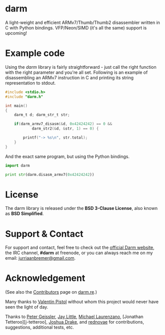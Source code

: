 # darm

A light-weight and efficient ARMv7/Thumb/Thumb2 disassembler written in C with
Python bindings. VFP/Neon/SIMD (it's all the same) support is upcoming!

# Example code

Using the *darm* library is fairly straightforward - just call the right
function with the right parameter and you're all set. Following is an example
of disassembling an ARMv7 instruction in C and printing its string
representation to stdout.

```c
#include <stdio.h>
#include "darm.h"

int main()
{
    darm_t d; darm_str_t str;

    if(darm_armv7_disasm(&d, 0x42424242) == 0 &&
            darm_str2(&d, &str, 1) == 0) {

        printf("-> %s\n", str.total);
    }
}
```

And the exact same program, but using the Python bindings.

```python
import darm

print str(darm.disasm_armv7(0x42424242))
```

# License

The darm library is released under the **BSD 3-Clause License**, also known
as **BSD Simplified**.

# Support & Contact

For support and contact, feel free to check out the
[official Darm website][website], the IRC channel, **#darm** at freenode,
or you can always reach me on my email: [jurriaanbremer@gmail.com][email].

[website]: http://darm.re/
[email]: mailto:jurriaanbremer@gmail.com

# Acknowledgement

(See also the [Contributors][contributors] page on [darm.re][].)

Many thanks to [Valentin Pistol][pistol] without whom this project would never
have seen the light of day.

Thanks to [Peter Geissler][blasty], [Jay Little][computerality],
[Michael Laurenzano][mlaurenzano], [Jonathan Tetteroo][j-tetteroo],
[Joshua Drake][jduck], and [rednovae][] for contributions, suggestions,
additional tests, etc.

[contributors]: http://darm.re/contributors
[darm.re]: http://darm.re/
[pistol]: https://github.com/pistol/
[blasty]: https://github.com/blasty/
[computerality]: https://github.com/computerality
[mlaurenzano]: https://github.com/mlaurenzano
[jtetteroo]: https://github.com/jtetteroo
[jduck]: https://github.com/jduck
[rednovae]: https://github.com/endeav0r
